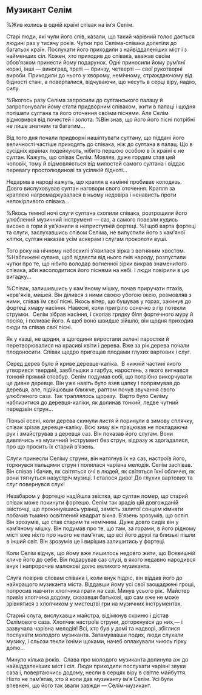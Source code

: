 ## Музикант Селім

%Жив колись в однiй країнi співак на ім’я Селім.

Старі люди, які чули його спів, казали, що такий чарівний голос дається людині раз у тисячу років.
Чутки про Селіма-співака долетіли до багатьох країн.
Послухати його приходили з найвіддаленіших міст і з найменших сіл.
Кожен, хто приходив до співака, вважав своїм обов’язком принести йому подарунок.
Одні приносили йому рум’яні коржі, інші — виноград, треті — бринзу, четверті — свої рукотворні вироби.
Приходили до нього у хворому, немічному, страждаючому від бідності станi, а поверталися, відчуваючи, що несуть в серці віру, надію, силу.

%Якогось разу Селіма запросили до султанського палацу й запропонували йому стати придворним співаком, жити в палаці і щодня потішати султана та його оточення своїми піснями.
Але Селім відмовився від почестей і золота.
%Він знав, що його його пісні потрібні не лише знатним та багатим...

Від того дня почали придворні нашіптувати султану, що піддані його величності частіше приходять до співака, ніж до султана в палац.
Що в сусідніх країнах подейкують, нібито першою особою в їх країні є не султан.
Кажуть, що співак Селім.
Мовляв, дуже гордим став цей чоловік, тому й відмовляється від милостей самого султана і віддає перевагу простолюдинові та усілякій бідноті...

Недарма в народі кажуть, що крапля в камінні пробиває колодязь.
Довго вислуховував султан наговори свого оточення.
Крапля за краплею нагромаджувалася в ньому недовіра і ненависть проти непокірливого співака...

%Якось темної ночі слуги султана схопили співака, розтрощили його улюблений музичний інструмент — саз, а самого повезли кудись високо в гори й ув’язнили в неприступній фортеці.
%І щоб варта фортеці та слуги, заслухавшись співом Селіма, не випустили його з кам’яної клітки, султан наказав усім аскерам і слугам проколоти вуші.

Того року на нічному небосхилі з’явилася зірка з вогняним хвостом.
%Наближені сулана, щоб відвести від нього гнів народу, розпустили чутки про те, що нібито володар вогненної зірки викрав знаменитого співака, аби насолодитися його пiснями на небі.
І люди повірили в цю вигадку...

%Співак, залишившись у кам’яному мішку, почав приручати птахів, черв'якiв, мишей.
Він ділився з ними своєю убогою їжею, розмовляв з ними, співав їм свої пісні.
Якось вітер, що бушував у горах, закинув до фортеці хмару насіння.
Навесні, коли пригріло сонечко з гір потекли струмки. 
Селім зібрав насіння, і скопав грядку біля фортечного муру й посіяв, і поливає його.
А щоб воно швидше зійшло, він щодня приходив сюди та співав свої пісні.

Як у казці, не щодня, а щогодини виростали зелені паростки й перетворювалися на красиві квіти і дерева.
Вже за рік дерева почали плодоносити.
Співак щедро пригощав плодами глухих вартових і слуг.

Серед дерев було й криве деревце-каліка.
 В нижній частині якого утворився твердий, завбільшки з гарбуз, наростень, з якого вигнався тонкий прямий стовбур.
Селім подумав собі, що потрібно викорчувати це дивне деревце.
Він уже навіть було взяв цапку і попрямував до деревця, але, підійшовши ближче, раптом почув звучання свого улюбленого саза.
Так траплялось щоразу.
 Варто було Селіму наблизитися до деревця-каліки, як долинав тонкий, ледве чутний передзвін струн...

Пізньої осені, коли дерева скинули листя й поринули в зимову сплячку, співак зрізав деревце-каліку.
Всю зиму він працював не покладаючи рук і змайстрував з деревця саз.
Він показав його слугам.
Вони дивлячись на музичний інструмент без струн, відразу ж здогадалися, про що просить їх старий в’язень.

Слуги принесли Селіму струни, він натягнув їх на саз, настроїв його, торкнувся пальцями струн і полилася чарівна мелодія.
Селім заспівав.
Він співав і бачив, як світяться очі в людей, як світяться їхні обличчя, як вони тягнуться назустріч музиці.
І сталося диво!
До глухих вартових та слуг повернувся слух!

Незабаром у фортецю надійшла звістка, що султан помер, що старий співак може покинути фортецю.
Селім так зрадів цій довгожданій звісточці, що прокинувшись уранці, замість залитої сонцем кімнати побачив тьмяно освітлений квадрат вікна.
В’язень зрозумів, що осліп.
Він зрозумів, що став старим та немічним.
Дуже довго сидів він у кам’яному мішку.
Він подумав про те, що там, за горами, в його рідному місті вже ніхто про нього не пам’ятає, що всі його друзі та близькі пішли в інший світ.
Він зрозумів це і вирішив залишитись у фортеці.

Коли Селім відчув, що йому вже лишилось недовго жити, що Всевишній кличе його до себе.
Він подарував саз слузі, в якого недавно народився внук і напророчив малюкові долю великого музиканта.

Слуга повірив словам співака і, коли внук підріс, він віддав його до найкращого музиканта міста.
Віддавши йому усі свої заощаджені гроші, попросив навчити хлопчика грати на сазі.
Минув усього рік.
 Майстер привів хлопчика додому, сказавши батькові, що сам вже не може зрівнятися з хлопчиком у мистецтві гри на музичних інструментах.

Старий слуга, вислухавши майстра, відімкнув скриню і дістав Селімового саза.
Хлопчик настроїв струни, доторкнувся до них,— і зазвучала чарівна мелодія!
Всі, хто був у домі та надворі, збіглися послухати молодого музиканта.
Затамувавши подих, люди слухали музику, і сльози текли їхніми щоками, начеб оплакували чиюсь гірку долю...

Минуло кілька років.
 Слава про молодого музиканта долинула аж до найвіддаленіших міст і сіл.
Люди приходили послухати чарівні звуки саза і, повертаючись додому, несли в серцях віру в світле майбуття.
Ніхто не пам’ятав, хто й коли дав музиканту ім’я Селім.
Усі були впевнені, що його так звали завжди — Селім-музикант.
